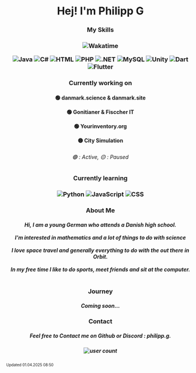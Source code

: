 <h1 align="center"> Hej!  I'm Philipp G</h1>

<h3 align="center"> My Skills </h3>
<h3 align="center">
  
![Wakatime](https://wakatime.com/badge/user/41d04eaf-95df-4a5f-8ba4-a4923cca9bbc.svg)
  
![Java](https://img.shields.io/badge/Java-ED8B00?style=for-the-badge&logo=openjdk&logoColor=white)
![C#](https://img.shields.io/badge/-C%23-blue?style=for-the-badge&logo=c-sharp&logoColor=white)
![HTML](https://img.shields.io/badge/HTML5-E34F26?style=for-the-badge&logo=html5&logoColor=white)
![PHP](https://img.shields.io/badge/PHP-777BB4?style=for-the-badge&logo=php&logoColor=white)
![.NET](https://img.shields.io/badge/.NET-8B00FF?style=for-the-badge&logo=.NET&logoColor=white)
![MySQL](https://img.shields.io/badge/MySQL-00000F?style=for-the-badge&logo=mysql&logoColor=white)
![Unity](https://img.shields.io/badge/Unity-100000?style=for-the-badge&logo=unity&logoColor=white)
![Dart](https://img.shields.io/badge/dart-%230175C2.svg?style=for-the-badge&logo=dart&logoColor=white)
![Flutter](https://img.shields.io/badge/Flutter-%2302569B.svg?style=for-the-badge&logo=Flutter&logoColor=white)

</h3>

<h3 align="center"> Currently working on </h3>
<h4 align="center">
  
🟢 danmark.science & danmark.site

🟢 Gonitianer & Fisccher IT

🟢 Yourinventory.org
  
🟡 City Simulation
</h4>
<h6 align="center"> 🟢 : Active, 🟡 : Paused </h6>

<h3 align="center"> Currently learning </h3>
<h3 align="center">

![Python](https://img.shields.io/badge/python-3670A0?style=for-the-badge&logo=python&logoColor=ffdd54)
![JavaScript](https://img.shields.io/badge/JavaScript-F7DF1E?style=for-the-badge&logo=javascript&logoColor=black)
![CSS](https://img.shields.io/badge/CSS3-1572B6?style=for-the-badge&logo=css3&logoColor=white)

<h3 align="center">

<h3 align="center"> About Me </h3>
<h5 align="center">
Hi, I am a young German who attends a Danish high school. 
<br></br>
I'm interested in mathematics and a lot of things to do with science
<br></br>
I love space travel and generally everything to do with the out there in Orbit.
<br></br>
In my free time I like to do sports, meet friends and sit at the computer.
<br></br>
</h5>
<h3 align="center"> Journey </h3>
<h5 align="center">
Coming soon...
</h5>
<h3 align="center">Contact </h3>
<h5 align="center">
Feel free to Contact me on Github or Discord : philipp.g.
</h5>

<h5 align="center">
  
![user count](https://profile-counter.glitch.me/daedalusdontknow/count.svg)
</h5>

<p><font size="1">Updated 01.04.2025 08:50</font></p>
